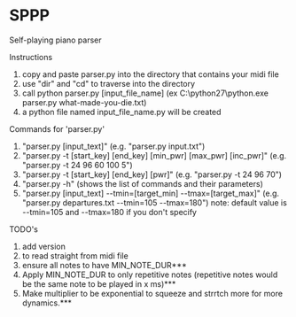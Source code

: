 # SPPP
Self-playing piano parser

Instructions
1. copy and paste parser.py into the directory that contains your midi file
2. use "dir" and "cd" to traverse into the directory
2. call python parser.py [input_file_name] (ex C:\python27\python.exe parser.py what-made-you-die.txt)
3. a python file named input_file_name.py will be created

Commands for 'parser.py'
1. "parser.py [input_text]" (e.g. "parser.py input.txt")
2. "parser.py -t [start_key] [end_key] [min_pwr] [max_pwr] [inc_pwr]" (e.g. "parser.py -t 24 96 60 100 5")
3. "parser.py -t [start_key] [end_key] [pwr]" (e.g. "parser.py -t 24 96 70")
4. "parser.py -h" (shows the list of commands and their parameters)
5. "parser.py [input_text] --tmin=[target_min] --tmax=[target_max]" (e.g. "parser.py departures.txt --tmin=105 --tmax=180")
	note: default value is --tmin=105 and --tmax=180 if you don't specify

TODO's
1. add version
2. to read straight from midi file
3. ensure all notes to have MIN_NOTE_DUR***
4. Apply MIN_NOTE_DUR to only repetitive notes (repetitive notes would be the same note to be played in x ms)***
5. Make multiplier to be exponential to squeeze and strrtch more for more dynamics.***

